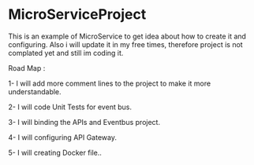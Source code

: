 # MicroServiceProject
<p> This is an example of MicroService to get idea about how to create it and configuring. Also i will update it in my free times, therefore project is not complated yet and still im coding it.</p>

<p> Road Map : </p>
<p> 1-  I will add more comment lines to the project to make it more understandable.</p>
<p> 2- I will code Unit Tests for event bus.</p>
<p> 3- I will binding the APIs and Eventbus project.</p>
<p> 4- I will configuring API Gateway. </p>
<p> 5- I will creating Docker file..</p>